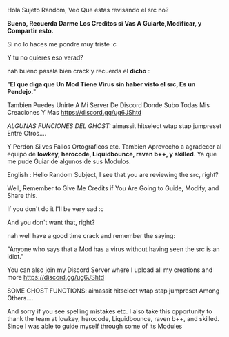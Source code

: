 Hola Sujeto Random, Veo Que estas revisando el src no?

**Bueno, Recuerda Darme Los Creditos si Vas A Guiarte,Modificar, y Compartir esto.**

Si no lo haces me pondre muy triste :c

Y tu no quieres eso verad?

nah bueno pasala bien crack y recuerda el **dicho** :


"**El que diga que Un Mod Tiene Virus sin haber visto el src, Es un Pendejo.**"

Tambien Puedes Unirte A Mi Server De Discord Donde Subo Todas Mis Creaciones Y Mas
https://discord.gg/ug6JShtd

*ALGUNAS FUNCIONES DEL GHOST:*
aimassit
hitselect
wtap
stap
jumpreset
Entre Otros....

Y Perdon Si ves Fallos Ortograficos etc.
Tambien Aprovecho a agradecer al equipo de **lowkey, herocode, Liquidbounce, raven b++, y skilled**. Ya que me pude Guiar de algunos de sus Modulos.


English :
Hello Random Subject, I see that you are reviewing the src, right?

Well, Remember to Give Me Credits if You Are Going to Guide, Modify, and Share this.

If you don't do it I'll be very sad :c

And you don't want that, right?

nah well have a good time crack and remember the saying:

"Anyone who says that a Mod has a virus without having seen the src is an idiot."

You can also join my Discord Server where I upload all my creations and more https://discord.gg/ug6JShtd

SOME GHOST FUNCTIONS: aimassit hitselect wtap stap jumpreset Among Others....

And sorry if you see spelling mistakes etc. I also take this opportunity to thank the team at lowkey, herocode, Liquidbounce, raven b++, and skilled. Since I was able to guide myself through some of its Modules
